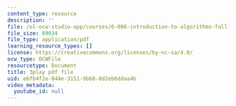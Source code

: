 ```yaml
---
content_type: resource
description: ''
file: /ol-ocw-studio-app/courses/6-006-introduction-to-algorithms-fall-2011/e6fb4f2e844e31519bb08d2eb6ddaa4b_r5pXu1PAUkI.pdf
file_size: 89934
file_type: application/pdf
learning_resource_types: []
license: https://creativecommons.org/licenses/by-nc-sa/4.0/
ocw_type: OCWFile
resourcetype: Document
title: 3play pdf file
uid: e6fb4f2e-844e-3151-9bb0-8d2eb6ddaa4b
video_metadata:
  youtube_id: null
---
```

